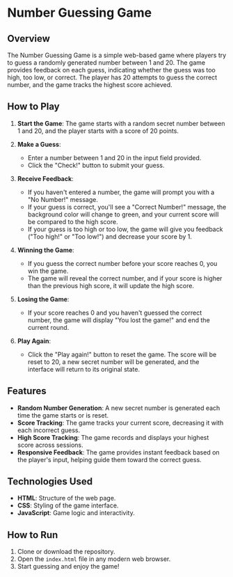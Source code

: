 # Number Guessing Game

## Overview

The Number Guessing Game is a simple web-based game where players try to guess a randomly generated number between 1 and 20. The game provides feedback on each guess, indicating whether the guess was too high, too low, or correct. The player has 20 attempts to guess the correct number, and the game tracks the highest score achieved.

## How to Play

1. **Start the Game**: The game starts with a random secret number between 1 and 20, and the player starts with a score of 20 points.

2. **Make a Guess**: 
   - Enter a number between 1 and 20 in the input field provided.
   - Click the "Check!" button to submit your guess.

3. **Receive Feedback**: 
   - If you haven't entered a number, the game will prompt you with a "No Number!" message.
   - If your guess is correct, you'll see a "Correct Number!" message, the background color will change to green, and your current score will be compared to the high score.
   - If your guess is too high or too low, the game will give you feedback ("Too high!" or "Too low!") and decrease your score by 1.

4. **Winning the Game**: 
   - If you guess the correct number before your score reaches 0, you win the game. 
   - The game will reveal the correct number, and if your score is higher than the previous high score, it will update the high score.

5. **Losing the Game**: 
   - If your score reaches 0 and you haven't guessed the correct number, the game will display "You lost the game!" and end the current round.

6. **Play Again**:
   - Click the "Play again!" button to reset the game. The score will be reset to 20, a new secret number will be generated, and the interface will return to its original state.

## Features

- **Random Number Generation**: A new secret number is generated each time the game starts or is reset.
- **Score Tracking**: The game tracks your current score, decreasing it with each incorrect guess.
- **High Score Tracking**: The game records and displays your highest score across sessions.
- **Responsive Feedback**: The game provides instant feedback based on the player's input, helping guide them toward the correct guess.

## Technologies Used

- **HTML**: Structure of the web page.
- **CSS**: Styling of the game interface.
- **JavaScript**: Game logic and interactivity.

## How to Run

1. Clone or download the repository.
2. Open the `index.html` file in any modern web browser.
3. Start guessing and enjoy the game!
